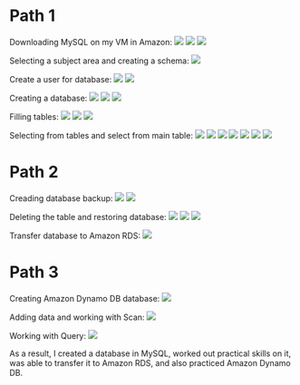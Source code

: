 # Path 1
Downloading MySQL on my VM in Amazon:
![](https://github.com/Vladoffz/DevOps_online_Kyiv_2021Q2/blob/master/m3/task3.1/screenshots%20task3.1/image_2021-03-26_19-45-47.png?raw=true)
![](https://github.com/Vladoffz/DevOps_online_Kyiv_2021Q2/blob/master/m3/task3.1/screenshots%20task3.1/image_2021-03-26_20-17-21.png?raw=true)
![](https://github.com/Vladoffz/DevOps_online_Kyiv_2021Q2/blob/master/m3/task3.1/screenshots%20task3.1/image_2021-03-26_20-33-17.png?raw=true)

Selecting a subject area and creating a schema:
![](https://github.com/Vladoffz/DevOps_online_Kyiv_2021Q2/blob/master/m3/task3.1/screenshots%20task3.1/image_2021-03-29_19-12-36.png?raw=true)

Create a user for database:
![](https://github.com/Vladoffz/DevOps_online_Kyiv_2021Q2/blob/master/m3/task3.1/screenshots%20task3.1/image_2021-03-26_20-35-28.png?raw=true)
![](https://github.com/Vladoffz/DevOps_online_Kyiv_2021Q2/blob/master/m3/task3.1/screenshots%20task3.1/image_2021-03-26_20-35-59.png?raw=true)

Creating a database:
![](https://github.com/Vladoffz/DevOps_online_Kyiv_2021Q2/blob/master/m3/task3.1/screenshots%20task3.1/image_2021-03-26_20-56-04.png?raw=true)
![](https://github.com/Vladoffz/DevOps_online_Kyiv_2021Q2/blob/master/m3/task3.1/screenshots%20task3.1/image_2021-03-26_20-56-16.png?raw=true)
![](https://github.com/Vladoffz/DevOps_online_Kyiv_2021Q2/blob/master/m3/task3.1/screenshots%20task3.1/image_2021-03-26_20-56-34.png?raw=true)

Filling tables:
![](https://github.com/Vladoffz/DevOps_online_Kyiv_2021Q2/blob/master/m3/task3.1/screenshots%20task3.1/image_2021-03-26_20-58-19.png?raw=true)
![](https://github.com/Vladoffz/DevOps_online_Kyiv_2021Q2/blob/master/m3/task3.1/screenshots%20task3.1/image_2021-03-26_20-58-56.png?raw=true)
![](https://github.com/Vladoffz/DevOps_online_Kyiv_2021Q2/blob/master/m3/task3.1/screenshots%20task3.1/image_2021-03-26_20-59-18.png?raw=true)

Selecting from tables and select from main table:
![](https://github.com/Vladoffz/DevOps_online_Kyiv_2021Q2/blob/master/m3/task3.1/screenshots%20task3.1/image_2021-03-26_21-01-07.png?raw=true)
![](https://github.com/Vladoffz/DevOps_online_Kyiv_2021Q2/blob/master/m3/task3.1/screenshots%20task3.1/image_2021-03-26_21-02-05.png?raw=true)
![](https://github.com/Vladoffz/DevOps_online_Kyiv_2021Q2/blob/master/m3/task3.1/screenshots%20task3.1/image_2021-03-26_21-08-32.png?raw=true)
![](https://github.com/Vladoffz/DevOps_online_Kyiv_2021Q2/blob/master/m3/task3.1/screenshots%20task3.1/image_2021-03-26_21-12-31.png?raw=true)
![](https://github.com/Vladoffz/DevOps_online_Kyiv_2021Q2/blob/master/m3/task3.1/screenshots%20task3.1/image_2021-03-26_21-13-21.png?raw=true)
![](https://github.com/Vladoffz/DevOps_online_Kyiv_2021Q2/blob/master/m3/task3.1/screenshots%20task3.1/image_2021-03-26_21-15-01.png?raw=true)
![](https://github.com/Vladoffz/DevOps_online_Kyiv_2021Q2/blob/master/m3/task3.1/screenshots%20task3.1/image_2021-03-26_21-15-42.png?raw=true)

# Path 2
Creading database backup:
![](https://github.com/Vladoffz/DevOps_online_Kyiv_2021Q2/blob/master/m3/task3.1/screenshots%20task3.1/image_2021-03-26_21-28-29.png?raw=true)
![](https://github.com/Vladoffz/DevOps_online_Kyiv_2021Q2/blob/master/m3/task3.1/screenshots%20task3.1/image_2021-03-26_21-37-14.png?raw=true)

Deleting the table and restoring database:
![](https://github.com/Vladoffz/DevOps_online_Kyiv_2021Q2/blob/master/m3/task3.1/screenshots%20task3.1/image_2021-03-26_21-41-22.png?raw=true)
![](https://github.com/Vladoffz/DevOps_online_Kyiv_2021Q2/blob/master/m3/task3.1/screenshots%20task3.1/image_2021-03-26_21-41-29.png?raw=true)
![](https://github.com/Vladoffz/DevOps_online_Kyiv_2021Q2/blob/master/m3/task3.1/screenshots%20task3.1/image_2021-03-26_21-45-31.png?raw=true)

Transfer database to Amazon RDS:
![](https://github.com/Vladoffz/DevOps_online_Kyiv_2021Q2/blob/master/m3/task3.1/screenshots%20task3.1/image_2021-03-26_23-55-22.png?raw=true)

# Path 3
Creating Amazon Dynamo DB database:
![](https://github.com/Vladoffz/DevOps_online_Kyiv_2021Q2/blob/master/m3/task3.1/screenshots%20task3.1/image_2021-03-27_00-28-52.png?raw=true)

Adding data and working with Scan:
![](https://github.com/Vladoffz/DevOps_online_Kyiv_2021Q2/blob/master/m3/task3.1/screenshots%20task3.1/image_2021-03-27_00-36-39.png?raw=true)

Working with Query:
![](https://github.com/Vladoffz/DevOps_online_Kyiv_2021Q2/blob/master/m3/task3.1/screenshots%20task3.1/image_2021-03-27_00-41-16.png?raw=true)

As a result, I created a database in MySQL, worked out practical skills on it, was able to transfer it to Amazon RDS, and also practiced Amazon Dynamo DB.
